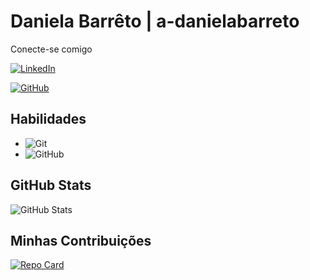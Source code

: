 # Daniela Barrêto | a-danielabarreto

Conecte-se comigo

[![LinkedIn](https://img.shields.io/badge/LinkedIn-000?style=for-the-badge&logo=linkedin&logoColor=0E76A8)](https://www.linkedin.com/in/daniela-barreto-in/)

[![GitHub](https://img.shields.io/badge/GitHub-000?style=for-the-badge&logo=github&logoColor=0E76A8)](https://github.com/a-danielabarreto)


## Habilidades
- ![Git](https://img.shields.io/badge/Git-000?style=for-the-badge&logo=git)
- ![GitHub](https://img.shields.io/badge/GitHub-000?style=for-the-badge&logo=github)


## GitHub Stats

![GitHub Stats](https://github-readme-stats.vercel.app/api?username=a-danielabarreto&theme=transparent&bg_color=000&border_color=30A3DC&show_icons=true&icon_color=30A3DC&title_color=E94D5F&text_color=FFF)


## Minhas Contribuições

[![Repo Card](https://github-readme-stats.vercel.app/api/pin/?username=a-danielabarreto&repo=dio-lab-open-source&bg_color=000&border_color=30A3DC&show_icons=true&icon_color=30A3DC&title_color=E94D5F&text_color=FFF)](https://github.com/a-danielabarreto/dio-lab-open-source)